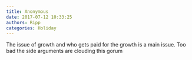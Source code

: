 ```yaml
---
title: Anonymous
date: 2017-07-12 10:33:25
authors: Ripp
categories: Holiday
---
```


 The issue of growth and who gets paid for the growth is a main issue.  Too bad the side arguments are clouding this gorum